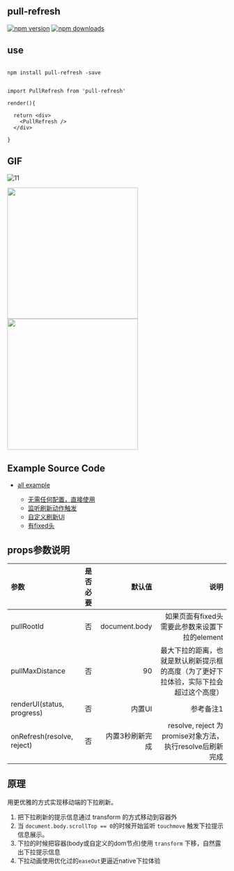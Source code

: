 ## pull-refresh

[![npm version](https://badge.fury.io/js/pull-refresh.svg)](https://badge.fury.io/js/pull-refresh) [![npm downloads](https://img.shields.io/npm/dm/pull-refresh.svg?style=flat-square)](https://www.npmjs.com/package/pull-refresh)




## use


````
  
npm install pull-refresh -save

````

````

import PullRefresh from 'pull-refresh'

render(){

  return <div>
    <PullRefresh />
  </div>

}

````

## GIF

![11](https://img.alicdn.com/tfs/TB1swR4jxrI8KJjy0FpXXb5hVXa-600-1045.gif)

<img src="https://img.alicdn.com/tfs/TB1swR4jxrI8KJjy0FpXXb5hVXa-600-1045.gif" width="300" />
<img src="https://img.alicdn.com/tfs/TB1L_yzjr_I8KJjy1XaXXbsxpXa-600-1021.gif" width="300" />



## Example Source Code

* [all example](./example/)
  
  * [无需任何配置，直接使用](./example/src/base.js)
  * [监听刷新动作触发](./example/src/demo2.js)
  * [自定义刷新UI](./example/src/demo3.js)
  * [有fixed头](./example/src/demo4.js)


## props参数说明



| 参数  | 是否必要  | 默认值 | 说明 |
|:------------- |:---------------:| -------------:|-------------:|
| pullRootId    | 否              | document.body |  如果页面有fixed头需要此参数来设置下拉的element    |
| pullMaxDistance| 否        |  90  | 最大下拉的距离，也就是默认刷新提示框的高度（为了更好下拉体验，实际下拉会超过这个高度） |
| renderUI(status, progress) | 否        |   内置UI  | 参考备注1 |
| onRefresh(resolve, reject) | 否        |   内置3秒刷新完成  | resolve, reject 为promise对象方法，执行resolve后刷新完成 |






## 原理

用更优雅的方式实现移动端的下拉刷新。

1. 把下拉刷新的提示信息通过 transform 的方式移动到容器外
2. 当 `document.body.scrollTop == 0`的时候开始监听 `touchmove` 触发下拉提示信息展示。
3. 下拉的时候把容器(body或自定义的dom节点)使用 `transform` 下移，自然露出下拉提示信息
4. 下拉动画使用优化过的`easeOut`更逼近native下拉体验


